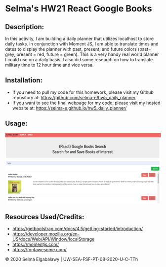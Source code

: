 # Selma's HW21 React Google Books

## Description:

In this activity, I am building a daily planner that utilizes localhost to store daily tasks. In conjunction with Moment JS, I am able to translate times and dates to display the planner with past, present, and future colors (past= grey, present = red, future = green). This is a very handy real world planner I could use on a daily basis. I also did some research on how to translate military time to 12 hour time and vice versa.

## Installation:

- If you need to pull my code for this homework, please visit my Github repository at: https://github.com/selma-e/hw5_daily_planner
- If you want to see the final webpage for my code, please visit my hosted website at: https://selma-e.github.io/hw5_daily_planner/

## Usage:

<img src="./Assets/screenshot1.png">

## Resources Used/Credits:

- https://getbootstrap.com/docs/4.5/getting-started/introduction/
- https://developer.mozilla.org/en-US/docs/Web/API/Window/localStorage
- https://momentjs.com/
- https://fontawesome.com/

© 2020 Selma Elgabalawy | UW-SEA-FSF-PT-08-2020-U-C-TTh
